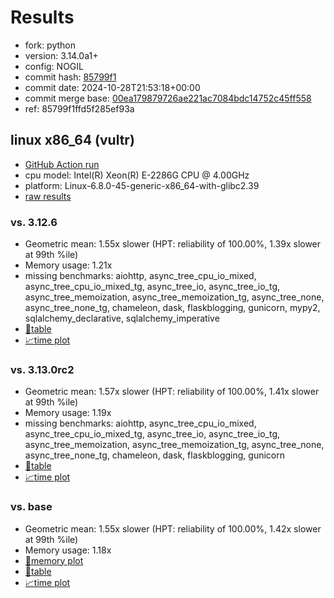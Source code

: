 # Results

- fork: python
- version: 3.14.0a1+
- config: NOGIL
- commit hash: [85799f1](https://github.com/python/cpython/commit/85799f1)
- commit date: 2024-10-28T21:53:18+00:00
- commit merge base: [00ea179879726ae221ac7084bdc14752c45ff558](https://github.com/python/cpython/commit/00ea179879726ae221ac7084bdc14752c45ff558)
- ref: 85799f1ffd5f285ef93a

## linux x86_64 (vultr)

- [GitHub Action run](https://github.com/facebookexperimental/free-threading-benchmarking/actions/runs/11564919277)
- cpu model: Intel(R) Xeon(R) E-2286G CPU @ 4.00GHz
- platform: Linux-6.8.0-45-generic-x86_64-with-glibc2.39
- [raw results](bm-20241028-vultr-x86_64-python-85799f1ffd5f285ef93a-3.14.0a1%2B-85799f1.json)

### vs. 3.12.6

- Geometric mean: 1.55x slower (HPT: reliability of 100.00%, 1.39x slower at 99th %ile)
- Memory usage: 1.21x
- missing benchmarks: aiohttp, async_tree_cpu_io_mixed, async_tree_cpu_io_mixed_tg, async_tree_io, async_tree_io_tg, async_tree_memoization, async_tree_memoization_tg, async_tree_none, async_tree_none_tg, chameleon, dask, flaskblogging, gunicorn, mypy2, sqlalchemy_declarative, sqlalchemy_imperative
- [📄table](bm-20241028-vultr-x86_64-python-85799f1ffd5f285ef93a-3.14.0a1%2B-85799f1-vs-3.12.6.md)
- [📈time plot](bm-20241028-vultr-x86_64-python-85799f1ffd5f285ef93a-3.14.0a1%2B-85799f1-vs-3.12.6.svg)

### vs. 3.13.0rc2

- Geometric mean: 1.57x slower (HPT: reliability of 100.00%, 1.41x slower at 99th %ile)
- Memory usage: 1.19x
- missing benchmarks: aiohttp, async_tree_cpu_io_mixed, async_tree_cpu_io_mixed_tg, async_tree_io, async_tree_io_tg, async_tree_memoization, async_tree_memoization_tg, async_tree_none, async_tree_none_tg, chameleon, dask, flaskblogging, gunicorn
- [📄table](bm-20241028-vultr-x86_64-python-85799f1ffd5f285ef93a-3.14.0a1%2B-85799f1-vs-3.13.0rc2.md)
- [📈time plot](bm-20241028-vultr-x86_64-python-85799f1ffd5f285ef93a-3.14.0a1%2B-85799f1-vs-3.13.0rc2.svg)

### vs. base

- Geometric mean: 1.55x slower (HPT: reliability of 100.00%, 1.42x slower at 99th %ile)
- Memory usage: 1.18x
- [🧠memory plot](bm-20241028-vultr-x86_64-python-85799f1ffd5f285ef93a-3.14.0a1%2B-85799f1-vs-base-mem.svg)
- [📄table](bm-20241028-vultr-x86_64-python-85799f1ffd5f285ef93a-3.14.0a1%2B-85799f1-vs-base.md)
- [📈time plot](bm-20241028-vultr-x86_64-python-85799f1ffd5f285ef93a-3.14.0a1%2B-85799f1-vs-base.svg)

